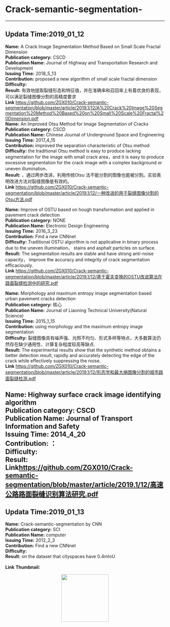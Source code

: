 # Crack-semantic-segmentation-
---

##  Updata Time:2019_01_12
**Name:** A Crack Image Segmentation Method Based on Small Scale Fractal Dimension <br>
**Publication category:** CSCD <br>
**Publication Name:** Journal of Highway and Transportation Research and Development <br>
**Issuing Time:** 2018_5_13 <br>
**Contribution:** proposed a new algorithm of small scale fractal dimension <br>
**Difficulty:**  <br>
**Result:** 有效地提取裂缝形态和特征值，并在准确率和召回率上有着优良的表现，可以满足裂缝图像分割的高精度要求   <br>
**Link** https://github.com/ZGX010/Crack-semantic-segmentation/blob/master/article/2019.1/12/A%20Crack%20Image%20Segmentation%20Method%20Based%20on%20Small%20Scale%20Fractal%20Dimension.pdf  <br>
**Name:** An Improved Otsu Method for Image Segmentation of Cracks <br>
**Publication category:** CSCD <br>
**Publication Name:** Chinese Journal of Underground Space and Engineering <br>
**Issuing Time:** 2017_4_15 <br>
**Contribution:** improved the separation characteristic of Otsu method <br>
**Difficulty:**  the traditional Otsu method is easy to produce lacking segmentation for the image with small crack area，and it is easy to produce excessive segmentation for the crack image with a complex background or uneven illumination．<br>
**Result:** ，通过两步改进，利用传统Otsu 法不能分割的图像也能被分割。实验表明改进方法对裂缝图像是有效的。    <br>
**Link** https://github.com/ZGX010/Crack-semantic-segmentation/blob/master/article/2019.1/12/一种改进的用于裂缝图像分割的Otsu方法.pdf <br>

**Name:** Improve of OSTU based on hough transformation and applied in pavement crack detection <br>
**Publication category:** NONE <br>
**Publication Name:** Electronic Design Engineering <br>
**Issuing Time:** 2016_3_23 <br>
**Contribution:** Find a new CNNnet <br>
**Difficulty:** Traditional OSTU algorithm is not applicative in binary process due to the uneven illumination， stains and asphalt
particles on surface. <br>
**Result:** The segmentation results are stable and have strong anti-noise capacity， improve the accuracy and integrity of crack segmentation efficaciously.  <br>
**Link** https://github.com/ZGX010/Crack-semantic-segmentation/blob/master/article/2019.1/12/基于霍夫变换的OSTU改进算法在路面裂缝检测中的研究.pdf <br>

**Name:** Morphology and maximum entropy image segmentation based urban pavement cracks detection <br>
**Publication category:** 核心 <br>
**Publication Name:** Journal of Liaoning Technical University(Natural Science) <br>
**Issuing Time:** 2015_1_15 <br>
**Contribution:** using morphology and the maximum entropy image segmentation <br>
**Difficulty:** 裂缝图像具有噪声强、光照不均匀、形式多样等特点，大多数算法仍然存在缺少通用性、计算复杂程度较高等缺点. <br>
**Result:** The experimental results show that the synthetic method obtains a better detection result, rapidly and accurately detecting the edge of the crack while effectively suppressing the noise.    <br>
**Link** https://github.com/ZGX010/Crack-semantic-segmentation/blob/master/article/2019.1/12/形态学和最大熵图像分割的城市路面裂缝检测.pdf <br>

**Name:** Highway surface crack image identifying algorithm <br>
**Publication category:** CSCD <br>
**Publication Name:** Journal of Transport Information and Safety <br>
**Issuing Time:** 2014_4_20 <br>
**Contribution:** ：<br>
**Difficulty:**  <br>
**Result:**    <br>
**Link**https://github.com/ZGX010/Crack-semantic-segmentation/blob/master/article/2019.1/12/高速公路路面裂缝识别算法研究.pdf <br> 
---
##  Updata Time:2019_01_13
**Name:** Crack-semantic-segmentation by CNN <br>
**Publication category:** SCI <br>
**Publication Name:** computer <br>
**Issuing Time:** 2012_2_3 <br>
**Contribution:** Find a new CNNnet <br>
**Difficulty:**  <br>
**Result:** on the dataset that cityspaces have 0.4mIoU    <br>
  <br>
**Link** 
**Thumbnail:** <br> 
<div align=center><img width="150" height="150" src="https://github.com/HeTingwei/ReadmeLearn/blob/master/avatar1.jpg"/></div>  <br>
